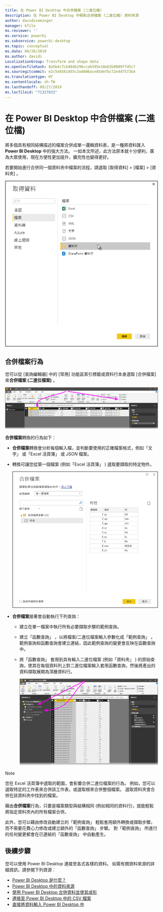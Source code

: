 ```yaml
---
title: 在 Power BI Desktop 中合併檔案 (二進位檔)
description: 在 Power BI Desktop 中輕鬆合併檔案 (二進位檔) 資料來源
author: davidiseminger
manager: kfile
ms.reviewer: ''
ms.service: powerbi
ms.subservice: powerbi-desktop
ms.topic: conceptual
ms.date: 09/26/2019
ms.author: davidi
LocalizationGroup: Transform and shape data
ms.openlocfilehash: 8a5b4c7cb484b296ccab395e18eb2b0089ffd5c7
ms.sourcegitcommit: e2c5d4561455c3a4806ace85defbc72e4d7573b4
ms.translationtype: HT
ms.contentlocale: zh-TW
ms.lasthandoff: 09/27/2019
ms.locfileid: "71327833"
---
```

# <a name="combine-files-binaries-in-power-bi-desktop"></a>在 Power BI Desktop 中合併檔案 (二進位檔)
將多個具有相同結構描述的檔案合併成單一邏輯資料表，是一種將資料匯入 **Power BI Desktop** 中的強大方法。 一如本文所述，此方法原本就十分便利，廣為大眾使用，現在方便性更加提升，擴充性也變得更好。

若要開始進行合併同一個資料夾中檔案的流程，請選取 [取得資料] > [檔案] > [資料夾]  。

![](media/desktop-combine-binaries/combine-binaries_1.png)


## <a name="combine-files-behavior"></a>合併檔案行為
您可以從 [查詢編輯器]  中的 [常用]  功能區索引標籤或資料行本身選取 [合併檔案]  來**合併檔案 (二進位檔案)** 。

![](media/desktop-combine-binaries/combine-binaries_2a.png)

**合併檔案**轉換的行為如下：

* **合併檔案**轉換會分析每個輸入檔，並判斷要使用的正確檔案格式，例如「文字」  或「Excel 活頁簿」  或 *JSON* 檔案。
* 轉換可讓您從第一個檔案 (例如「Excel 活頁簿」  ) 選取要擷取的特定物件。
  
  ![](media/desktop-combine-binaries/combine-binaries_3.png)
* **合併檔案**接著會自動執行下列查詢：
  
  * 建立在單一檔案中執行所有必要擷取步驟的範例查詢。
  * 建立「函數查詢」  ，以將檔案/二進位檔案輸入參數化成「範例查詢」  。 範例查詢和函數查詢會建立連結，因此範例查詢的變更會反映在函數查詢中。
  * 將「函數查詢」  套用到具有輸入二進位檔案 (例如「資料夾」  ) 的原始查詢，使其在每個資料列上對二進位檔案輸入套用函數查詢，然後將產出的資料擷取展開為頂層資料行。
    
    ![](media/desktop-combine-binaries/combine-binaries_4.png)

> [!NOTE]
> 您在 Excel 活頁簿中選取的範圍，會影響合併二進位檔案的行為。 例如，您可以選取特定的工作表來合併該工作表，或選取根來合併整個檔案。 選取資料夾會合併在該資料夾中找到的檔案。 


藉由**合併檔案**行為，只要是檔案類型與結構相同 (例如相同的資料行)，就能輕鬆將指定資料夾內的所有檔案合併。

此外，您可以藉由修改自動建立的「範例查詢」  輕鬆套用額外轉換或擷取步驟，而不需要花費心力修改或建立額外的「函數查詢」  步驟。 對「範例查詢」  所進行的任何變更都會在已連結的「函數查詢」  中自動產生。

## <a name="next-steps"></a>後續步驟
您可以使用 Power BI Desktop 連接至各式各樣的資料。 如需有關資料來源的詳細資訊，請參閱下列資源︰

* [Power BI Desktop 是什麼？](desktop-what-is-desktop.md)
* [Power BI Desktop 中的資料來源](desktop-data-sources.md)
* [使用 Power BI Desktop 合併資料並使其成形](desktop-shape-and-combine-data.md)
* [連接至 Power BI Desktop 中的 CSV 檔案](desktop-connect-csv.md)   
* [直接將資料輸入 Power BI Desktop 中](desktop-enter-data-directly-into-desktop.md)   

